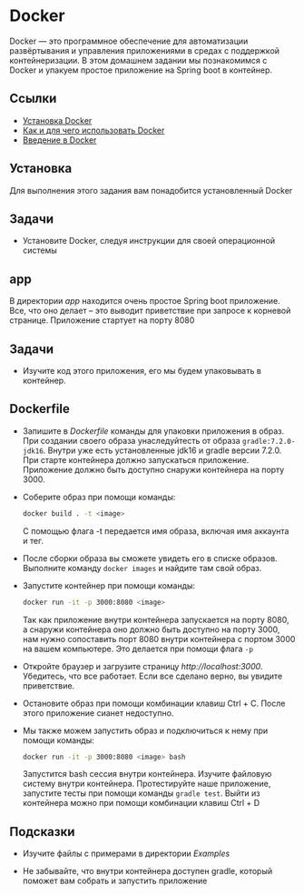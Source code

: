 # Docker

Docker — это программное обеспечение для автоматизации развёртывания и управления приложениями в средах с поддержкой контейнеризации. В этом домашнем задании мы познакомимся с Docker и упакуем простое приложение на Spring boot в контейнер.

## Ссылки

* [Установка Docker](https://docs.docker.com/engine/install/)
* [Как и для чего использовать Docker](https://guides.hexlet.io/docker/)
* [Введение в Docker](https://www.youtube.com/watch?v=dfXuTTV6TVo)

## Установка

Для выполнения этого задания вам понадобится установленный Docker

## Задачи

* Установите Docker, следуя инструкции для своей операционной системы

## app

В директории *app* находится очень простое Spring boot приложение. Все, что оно делает – это выводит приветствие при запросе к корневой странице. Приложение стартует на порту 8080

## Задачи

* Изучите код этого приложения, его мы будем упаковывать в контейнер.

## Dockerfile

* Запишите в *Dockerfile* команды для упаковки приложения в образ. При создании своего образа унаследуйтесть от образа `gradle:7.2.0-jdk16`. Внутри уже есть установленные jdk16 и gradle версии 7.2.0. При старте контейнера должно запускаться приложение. Приложение должно быть доступно снаружи контейнера на порту 3000.

* Соберите образ при помощи команды:

  ```bash
  docker build . -t <image>
  ```

  С помощью флага -t передается имя образа, включая имя аккаунта и тег.

* После сборки образа вы сможете увидеть его в списке образов. Выполните команду `docker images` и найдите там свой образ.

* Запустите контейнер при помощи команды:

  ```bash
  docker run -it -p 3000:8080 <image>
  ```

  Так как приложение внутри контейнера запускается на порту 8080, а снаружи контейнера оно должно быть доступно на порту 3000, нам нужно сопоставить порт 8080 внутри контейнера с портом 3000 на вашем компьютере. Это делается при помощи флага `-p`

* Откройте браузер и загрузите страницу *http://localhost:3000*. Убедитесь, что все работает. Если все сделано верно, вы увидите приветствие.

* Остановите образ при помощи комбинации клавиш Ctrl + C. После этого приложение сианет недоступно.

* Мы также можем запустить образ и подключиться к нему при помощи команды:

  ```bash
  docker run -it -p 3000:8080 <image> bash
  ```

  Запустится bash сессия внутри контейнера. Изучите файловую систему внутри контейнера. Протестируйте наше приложение, запустите тесты при помощи команды `gradle test`. Выйти из контейнера можно при помощи комбинации клавиш Ctrl + D

## Подсказки

* Изучите файлы с примерами в директории *Examples*

* Не забывайте, что внутри контейнера доступен gradle, который поможет вам собрать и запустить приложение
